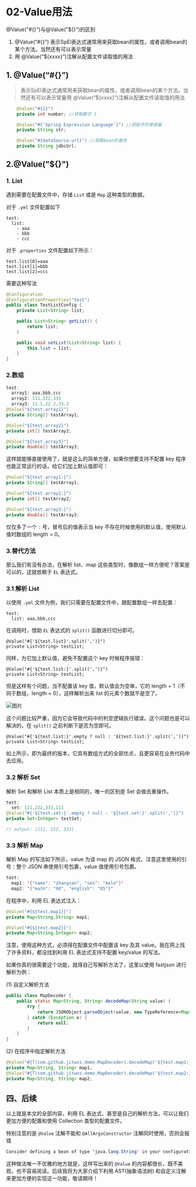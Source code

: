 # 02-Value用法

@Value("#{}")与@Value("${}")的区别

1. @Value(“#{}”) 表示SpEl表达式通常用来获取bean的属性，或者调用bean的某个方法。当然还有可以表示常量
2. 用 @Value(“${xxxx}”)注解从配置文件读取值的用法

## 1. @Value(“#{}”)

> ​	表示SpEl表达式通常用来获取bean的属性，或者调用bean的某个方法。当然还有可以表示常量用 @Value(“${xxxx}”)注解从配置文件读取值的用法

```java
	@Value("#{1}")  
    private int number; //获取数字 1  

    @Value("#{'Spring Expression Language'}") //获取字符串常量  
    private String str;  

    @Value("#{dataSource.url}") //获取bean的属性  
    private String jdbcUrl;  
```

## 2.@Value("${}")

### 1. List

遇到需要在配置文件中，存储 `List` 或是 `Map` 这种类型的数据。

对于 `.yml` 文件配置如下

```
test:
  list:
    - aaa
    - bbb
    - ccc
```

对于 `.properties` 文件配置如下所示：

```properties
test.list[0]=aaa
test.list[1]=bbb
test.list[2]=ccc
```

需要这种写法

```java
@Configuration
@ConfigurationProperties("test")
public class TestListConfig {
    private List<String> list;

    public List<String> getList() {
        return list;
    }

    public void setList(List<String> list) {
        this.list = list;
    }
}
```

### 2.数组

```java
test:
  array1: aaa,bbb,ccc
  array2: 111,222,333
  array3: 11.1,22.2,33.3
@Value("${test.array1}")
private String[] testArray1;

@Value("${test.array2}")
private int[] testArray2;

@Value("${test.array3}")
private double[] testArray3;
```

这样就能够直接使用了，就是这么的简单方便，如果你想要支持不配置 key 程序也能正常运行的话，给它们加上默认值即可：

```java
@Value("${test.array1:}")
private String[] testArray1;

@Value("${test.array2:}")
private int[] testArray2;

@Value("${test.array3:}")
private double[] testArray3;
```

仅仅多了一个 `:` 号，冒号后的值表示当 key 不存在时候使用的默认值，使用默认值时数组的 length = 0。

### 3.替代方法

那么我们有没有办法，在解析 list、map 这些类型时，像数组一样方便呢？答案是可以的，这就依赖于 `EL` 表达式。

### 3.1 解析 List

以使用 `.yml` 文件为例，我们只需要在配置文件中，跟配置数组一样去配置：

```
test:
  list: aaa,bbb,ccc
```

在调用时，借助 `EL` 表达式的 `split()` 函数进行切分即可。

```
@Value("#{'${test.list}'.split(',')}")
private List<String> testList;
```

同样，为它加上默认值，避免不配置这个 key 时候程序报错：

```
@Value("#{'${test.list:}'.split(',')}")
private List<String> testList;
```

但是这样有个问题，当不配置该 key 值，默认值会为空串，它的 length = 1（不同于数组，length = 0），这样解析出来 list 的元素个数就不是空了。

![图片](https://mmbiz.qpic.cn/mmbiz_png/bsIqp34icDAjrrc5k4sEhwoKWH0ax0JGa5Ry8uzfwyhExnlPM0uI6pWiaRppj6OesJH5E8cOv7sTiaJXGFsBdtGcw/640?wx_fmt=png&tp=webp&wxfrom=5&wx_lazy=1&wx_co=1)

这个问题比较严重，因为它会导致代码中的判空逻辑执行错误。这个问题也是可以解决的，在 `split()` 之前判断下是否为空即可。

```
@Value("#{'${test.list:}'.empty ? null : '${test.list:}'.split(',')}")
private List<String> testList;
```

如上所示，即为最终的版本，它具有数组方式的全部优点，且更容易在业务代码中去应用。

### 3.2 解析 Set

解析 Set 和解析 List 本质上是相同的，唯一的区别是 Set 会做去重操作。

```java
test:
  set: 111,222,333,111
@Value("#{'${test.set:}'.empty ? null : '${test.set:}'.split(',')}")
private Set<Integer> testSet;

// output: [111, 222, 333]
```

### 3.3 解析 Map

解析 Map 的写法如下所示，value 为该 map 的 JSON 格式，注意这里使用的引号：整个 JSON 串使用引号包裹，value 值使用引号包裹。

```java
test:
  map1: '{"name": "zhangsan", "sex": "male"}'
  map2: '{"math": "90", "english": "85"}'
```

在程序中，利用 EL 表达式注入：

```java
@Value("#{${test.map1}}")
private Map<String,String> map1;

@Value("#{${test.map2}}")
private Map<String,Integer> map2;
```

注意，使用这种方式，必须得在配置文件中配置该 key 及其 value。我在网上找了许多资料，都没找到利用 EL 表达式支持不配置 key/value 的写法。

如果你真的很需要这个功能，就得自己写解析方法了，这里以使用 fastjson 进行解析为例：

(1) 自定义解析方法

```java
public class MapDecoder {
    public static Map<String, String> decodeMap(String value) {
        try {
            return JSONObject.parseObject(value, new TypeReference<Map<String, String>>(){});
        } catch (Exception e) {
            return null;
        }
    }
}
```

(2) 在程序中指定解析方法

```java
@Value("#{T(com.github.jitwxs.demo.MapDecoder).decodeMap('${test.map1:}')}")
private Map<String, String> map1;
@Value("#{T(com.github.jitwxs.demo.MapDecoder).decodeMap('${test.map2:}')}")
private Map<String, String> map2;
```

## **四、后续**

以上就是本文的全部内容，利用 EL 表达式、甚至是自己的解析方法，可以让我们更加方便的配置和使用 Collection 类型的配置文件。

特别注意的是 `@Value` 注解不能和 `@AllArgsConstructor` 注解同时使用，否则会报错

```java
Consider defining a bean of type 'java.lang.String' in your configuration
```

这种做法唯一不优雅的地方就是，这样写出来的 `@Value` 的内容都很长，既不美观，也不容易阅读。后续我将为大家介绍下利用 AST(抽象语法树) 和自定义注解来更加方便的实现这一功能，敬请期待！